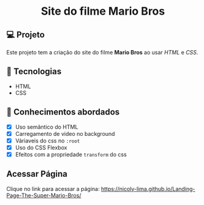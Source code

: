 <h1 align="center">
  Site do filme Mario Bros
</h1>


## 💻 Projeto

Este projeto tem a criação do site do filme **Mario Bros** ao usar _HTML_ e _CSS_.

## 🚀 Tecnologias

- HTML
- CSS

## 📔 Conhecimentos abordados

- [x] Uso semântico do HTML
- [x] Carregamento de video no background
- [x] Váriaveis do css no `:root`
- [x] Uso do CSS Flexbox
- [x] Efeitos com a propriedade `transform` do css

## **Acessar Página**

Clique no link para acessar a página:
https://nicoly-lima.github.io/Landing-Page-The-Super-Mario-Bros/

